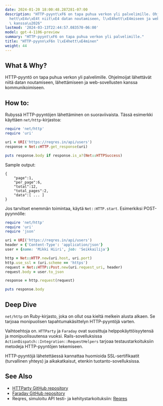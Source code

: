 ```yaml
---
date: 2024-01-20 18:00:48.287281-07:00
description: "HTTP-pyynt\xF6 on tapa puhua verkon yli palvelimille. Ohjelmoijat l\xE4\
  hett\xE4v\xE4t niit\xE4 datan noutamiseen, l\xE4hett\xE4miseen ja web-sovellusten\
  \ kanssa\u2026"
lastmod: '2024-03-13T22:44:57.083570-06:00'
model: gpt-4-1106-preview
summary: "HTTP-pyynt\xF6 on tapa puhua verkon yli palvelimille."
title: "HTTP-pyynn\xF6n l\xE4hett\xE4minen"
weight: 44
---
```


## What & Why?
HTTP-pyyntö on tapa puhua verkon yli palvelimille. Ohjelmoijat lähettävät niitä datan noutamiseen, lähettämiseen ja web-sovellusten kanssa kommunikoimiseen.

## How to:
Rubyssä HTTP-pyyntöjen lähettäminen on suoraviivaista. Tässä esimerkki käyttäen `net/http`-kirjastoa:

```ruby
require 'net/http'
require 'uri'

uri = URI('https://reqres.in/api/users')
response = Net::HTTP.get_response(uri)

puts response.body if response.is_a?(Net::HTTPSuccess)
```

Sample output:

```
{
    "page":1,
    "per_page":6,
    "total":12,
    "total_pages":2,
    "data":[ ... ]
}
```

Jos tarvitset enemmän toimintaa, käytä `Net::HTTP.start`. Esimerkiksi POST-pyynnölle:

```ruby
require 'net/http'
require 'uri'
require 'json'

uri = URI('https://reqres.in/api/users')
header = {'Content-Type': 'application/json'}
user = {name: 'Mikki Hiiri', job: 'Seikkailija'}

http = Net::HTTP.new(uri.host, uri.port)
http.use_ssl = (uri.scheme == 'https')
request = Net::HTTP::Post.new(uri.request_uri, header)
request.body = user.to_json

response = http.request(request)

puts response.body
```

## Deep Dive
`net/http` on Ruby-kirjasto, joka on ollut osa kieltä melkein alusta alkaen. Se tarjoaa monipuolisen tapahtumakäsittelyn HTTP-pyyntöjä varten.

Vaihtoehtoja on. `HTTParty` ja `Faraday` ovat suosittuja helppokäyttöisyytensä ja monipuolisuutensa vuoksi. Rails-sovelluksissa `ActionDispatch::Integration::RequestHelpers` tarjoaa testaustarkoituksiin metodeja HTTP-pyyntöjen tekemiseen.

HTTP-pyyntöjä lähetettäessä kannattaa huomioida SSL-sertifikaatit (turvallinen yhteys) ja aikakatkaisut, etenkin tuotanto-sovelluksissa.

## See Also
* [HTTParty GitHub repository](https://github.com/jnunemaker/httparty)
* [Faraday GitHub repository](https://github.com/lostisland/faraday)
* Reqres, simuloitu API testi- ja kehitystarkoituksiin: [Reqres](https://reqres.in/)
